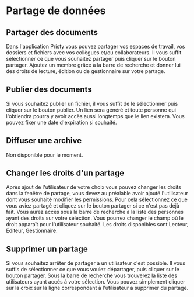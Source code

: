 # Partage de données


## Partager des documents

Dans l'application Pristy vous pouvez partager vos espaces de travail, vos dossiers et fichiers avec vos collègues et/ou collaborateurs. Il vous suffit sélectionner ce que vous souhaitez partager puis cliquer sur le bouton partager. Ajoutez un membre grâce à la barre de recherche et donner lui des droits de lecture, édition ou de gestionnaire sur votre partage.


## Publier des documents

Si vous souhaitez publier un fichier, il vous suffit de le sélectionner puis cliquer sur le bouton publier. Un lien sera généré et toute personne qui l'obtiendra pourra y avoir accès aussi longtemps que le lien existera. Vous pouvez fixer une date d'expiration si souhaité.


## Diffuser une archive

Non disponible pour le moment.


## Changer les droits d'un partage

Après ajout de l'utilisateur de votre choix vous pouvez changer les droits dans la fenêtre de partage, vous devez au préalable avoir ajouté l'utilisateur dont vous souhaité modifier les permissions. Pour cela sélectionnez ce que vous aviez partagé et cliquez sur le bouton partager si ce n'est pas déjà fait. Vous aurez accès sous la barre de recherche à la liste des personnes ayant des droits sur votre sélection. Vous pourrez changer le champ où le droit apparaît pour l'utilisateur souhaité. Les droits disponibles sont Lecteur, Éditeur, Gestionnaire.


## Supprimer un partage

Si vous souhaitez arrêter de partager à un utilisateur c'est possible. Il vous suffis de sélectionner ce que vous voulez départager, puis cliquer sur le bouton partager. Sous la barre de recherche vous trouverez la liste des utilisateurs ayant accès à votre sélection. Vous pouvez simplement cliquer sur la croix sur la ligne correspondant à l'utilisateur a supprimer du partage.
